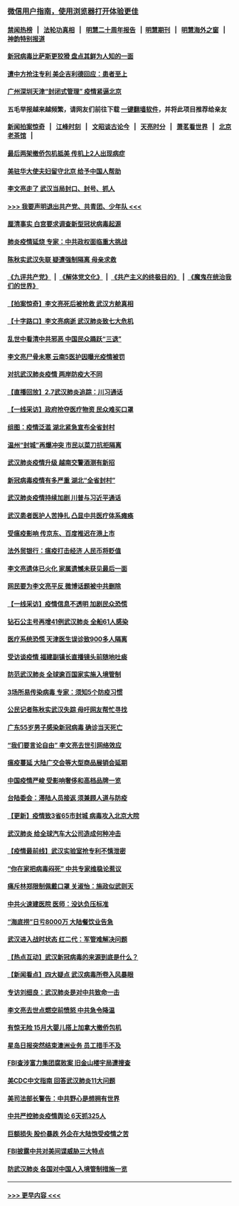 ### [微信用户指南，使用浏览器打开体验更佳](https://github.com/gfw-breaker/banned-news1/blob/master/indexes/wechat-guide.md?t=0)
#### [禁闻热榜](热点新闻.md?t=0)  &nbsp;&nbsp;|&nbsp;&nbsp; [法轮功真相](https://github.com/gfw-breaker/truth/blob/master/README.md?t=0) &nbsp;&nbsp;|&nbsp;&nbsp; [明慧二十周年报告](https://github.com/gfw-breaker/mh-reports/blob/master/README.md?t=0) &nbsp;&nbsp;|&nbsp;&nbsp;[明慧期刊](https://github.com/gfw-breaker/mh-qikan) &nbsp;&nbsp;|&nbsp;&nbsp; [明慧海外之窗](https://github.com/gfw-breaker/mh-news/blob/master/README.md?t=0) &nbsp;&nbsp;|&nbsp;&nbsp; [神韵特别报道](https://github.com/gfw-breaker/mh-news/blob/master/shenyun.md?t=0)
#### [新冠病毒比萨斯更狡猾 盘点其鲜为人知的一面](../pages/nsc413/n11851114.md?t=02080233) 
#### [遭中方抢注专利 美企吉利德回应：患者至上](../pages/nsc413/n11852037.md?t=02080233) 
#### [广州深圳天津“封闭式管理” 疫情紧逼北京](../pages/nsc413/n11852246.md?t=02080233) 
#### 五毛举报越来越频繁，请网友们前往下载 [一键翻墙软件](https://github.com/gfw-breaker/ssr-accounts)，并将此项目推荐给亲友
#### [新闻拍案惊奇](https://github.com/gfw-breaker/banned-news1/blob/master/pages/link4.md) &nbsp;&nbsp;|&nbsp;&nbsp; [江峰时刻](https://github.com/gfw-breaker/banned-news1/blob/master/pages/link4.md) &nbsp;&nbsp;|&nbsp;&nbsp; [文昭谈古论今](https://github.com/gfw-breaker/banned-news1/blob/master/pages/link4.md) &nbsp;&nbsp;|&nbsp;&nbsp; [天亮时分](https://github.com/gfw-breaker/banned-news1/blob/master/pages/link4.md) &nbsp;&nbsp;|&nbsp;&nbsp; [萧茗看世界](https://github.com/gfw-breaker/banned-news1/blob/master/pages/link4.md) &nbsp;&nbsp;|&nbsp;&nbsp; [北京老茶馆](https://github.com/gfw-breaker/banned-news1/blob/master/pages/link4.md) &nbsp;&nbsp;|&nbsp;&nbsp; 
#### [最后两架撤侨包机抵美 传机上2人出现病症](../pages/nsc413/n11852173.md?t=02080233) 
#### [美驻华大使夫妇留守北京 给予中国人帮助](../pages/nsc413/n11852165.md?t=02080233) 
#### [李文亮走了 武汉当局封口、封号、抓人](../pages/nsc413/n11852108.md?t=02080233) 
#### [>>> 我要声明退出共产党、共青团、少年队 <<<](https://github.com/begood0513/goodnews/blob/master/quit/letter.md) 
#### [厘清事实 白宫要求调查新型冠状病毒起源](../pages/nsc413/n11852106.md?t=02080233) 
#### [肺炎疫情延烧 专家：中共政权面临重大挑战](../pages/nsc413/n11851884.md?t=02080233) 
#### [陈秋实武汉失联 疑遭强制隔离 母亲求救](../pages/nsc413/n11851944.md?t=02080233) 
#### [《九评共产党》](https://github.com/begood0513/9ping.md/blob/master/README.md) &nbsp;|&nbsp; [《解体党文化》](../../../../jtdwh.md/blob/master/README.md)  &nbsp;|&nbsp; [《共产主义的终极目的》](../../../../gczydzjmd.md/blob/master/README.md) &nbsp;|&nbsp; [《魔鬼在统治我们的世界》](../../../../mgztzwmdsj.md/blob/master/README.md) 
#### [【拍案惊奇】李文亮死后被抢救 武汉方舱真相](../pages/nsc413/n11851958.md?t=02080233) 
#### [【十字路口】李文亮病逝 武汉肺炎致七大危机](../pages/nsc413/n11850690.md?t=02080233) 
#### [乱世中看清中共邪恶 中国民众踊跃“三退”](../pages/nsc413/n11835515.md?t=02080233) 
#### [李文亮尸骨未寒 云南5医护因曝光疫情被罚](../pages/nsc413/n11851761.md?t=02080233) 
#### [对抗武汉肺炎疫情 两岸防疫大不同](../pages/nsc413/n11846318.md?t=02080233) 
#### [【直播回放】2.7武汉肺炎追踪：川习通话](../pages/nsc413/n11851802.md?t=02080233) 
#### [【一线采访】政府抢夺医疗物资 民众难买口罩](../pages/nsc413/n11851017.md?t=02080233) 
#### [组图：疫情泛滥 湖北紧急宣布全省封村](../pages/nsc413/n11851563.md?t=02080233) 
#### [温州“封城”再爆冲突 市民以菜刀抗拒隔离](../pages/nsc413/n11851538.md?t=02080233) 
#### [武汉肺炎疫情升级 越南交警酒测有新招](../pages/nsc413/n11851632.md?t=02080233) 
#### [新冠病毒疫情有多严重 湖北“全省封村”](../pages/nsc413/n11851296.md?t=02080233) 
#### [武汉肺炎疫情持续加剧 川普与习近平通话](../pages/nsc413/n11851613.md?t=02080233) 
#### [武汉患者医护人苦挣扎 凸显中共医疗体系瘫痪](../pages/nsc413/n11850083.md?t=02080233) 
#### [受瘟疫影响 传京东、百度推迟在港上市](../pages/nsc413/n11851409.md?t=02080233) 
#### [法外贸银行：瘟疫打击经济 人民币将贬值](../pages/nsc413/n11850538.md?t=02080233) 
#### [李文亮遗体已火化 家属遗憾未获见最后一面](../pages/nsc413/n11851128.md?t=02080233) 
#### [网民要为李文亮平反 微博话题被中共删除](../pages/nsc413/n11851177.md?t=02080233) 
#### [【一线采访】疫情信息不透明 加剧民众恐慌](../pages/nsc413/n11850699.md?t=02080233) 
#### [钻石公主号再增41例武汉肺炎 全船61人感染](../pages/nsc413/n11850401.md?t=02080233) 
#### [医疗系统恐慌 天津医生误诊致900多人隔离](../pages/nsc413/n11850609.md?t=02080233) 
#### [受访谈疫情 福建副镇长直播镜头前随地吐痰](../pages/nsc413/n11850758.md?t=02080233) 
#### [防范武汉肺炎 全球逾百国家实施入境管制](../pages/nsc413/n11850557.md?t=02080233) 
#### [3场所易传染病毒 专家：须知5个防疫习惯](../pages/nsc413/n11849662.md?t=02080233) 
#### [公民记者陈秋实武汉失踪 母吁网友帮忙寻找](../pages/nsc413/n11850638.md?t=02080233) 
#### [广东55岁男子感染新冠病毒 确诊当天死亡](../pages/nsc413/n11850590.md?t=02080233) 
#### [“我们要言论自由” 李文亮去世引网络效应](../pages/nsc413/n11850484.md?t=02080233) 
#### [瘟疫蔓延 大陆广交会等大型商品展销会延期](../pages/nsc413/n11850521.md?t=02080233) 
#### [中国疫情严峻 受影响奢侈和高档品牌一览](../pages/nsc413/n11850319.md?t=02080233) 
#### [台陆委会：滞陆人员接返 须兼顾人道与防疫](../pages/nsc413/n11850414.md?t=02080233) 
#### [【更新】疫情致3省65市封城 病毒攻入北京大院](../pages/nsc413/n11801312.md?t=02080233) 
#### [武汉肺炎 给全球汽车大公司造成何种冲击](../pages/nsc413/n11850056.md?t=02080233) 
#### [【疫情最前线】武汉实验室抢专利不慎泄密](../pages/nsc413/n11850310.md?t=02080233) 
#### [“你在家把病毒闷死” 中共专家维稳论惹议](../pages/nsc413/n11850048.md?t=02080233) 
#### [痛斥林郑限制佩戴口罩 关淑怡：施政似武则天](../pages/nsc413/n11849645.md?t=02080233) 
#### [中共火速建医院 医师：没达负压标准](../pages/nsc413/n11848938.md?t=02080233) 
#### [“海底捞”日亏8000万 大陆餐饮业告急](../pages/nsc413/n11850010.md?t=02080233) 
#### [武汉进入战时状态 红二代：军管难解决问题](../pages/nsc413/n11849976.md?t=02080233) 
#### [【热点互动】武汉新冠病毒的来源到底是什么？](../pages/nsc413/n11849749.md?t=02080233) 
#### [【新闻看点】四大疑点 武汉病毒所卷入风暴眼](../pages/nsc413/n11849608.md?t=02080233) 
#### [专访刘细良：武汉肺炎是对中共致命一击](../pages/nsc413/n11849934.md?t=02080233) 
#### [李文亮去世点燃空前愤怒 中共急令降温](../pages/nsc413/n11849864.md?t=02080233) 
#### [有惊无险 15月大婴儿搭上加拿大撤侨包机](../pages/nsc413/n11849698.md?t=02080233) 
#### [星岛日报突然结束澳洲业务 员工措手不及](../pages/nsc413/n11849722.md?t=02080233) 
#### [FBI查涉富力集团腐败案 旧金山楼宇局遭搜查](../pages/nsc413/n11848419.md?t=02080233) 
#### [美CDC中文指南 回答武汉肺炎11大问题](../pages/nsc413/n11849703.md?t=02080233) 
#### [美司法部长警告：中共野心是想拥有世界](../pages/nsc413/n11849769.md?t=02080233) 
#### [中共严控肺炎疫情舆论 6天抓325人](../pages/nsc413/n11849529.md?t=02080233) 
#### [巨额损失 股价暴跌 外企在大陆饱受疫情之苦](../pages/nsc413/n11849651.md?t=02080233) 
#### [FBI披露中共对美间谍威胁三大特点](../pages/nsc413/n11849700.md?t=02080233) 
#### [防武汉肺炎 各国对中国人入境管制措施一览](../pages/nsc413/n11838726.md?t=02080233) 

----
#### [ >>> 更早内容 <<< ](../indexes/nsc413-earlier.md)
